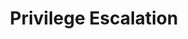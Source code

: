 ---
layout: default
title: Privilege Escalation
has_children: false
nav_exclude: true
search_exclude: true
permalink: /docs/privilege-esacalation
---